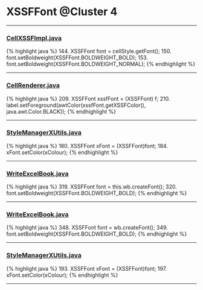 # XSSFFont @Cluster 4

***

### [CellXSSFImpl.java](https://searchcode.com/codesearch/view/72854552/)
{% highlight java %}
144. XSSFFont font = cellStyle.getFont();
150.     font.setBoldweight(XSSFFont.BOLDWEIGHT_BOLD);
153.     font.setBoldweight(XSSFFont.BOLDWEIGHT_NORMAL);
{% endhighlight %}

***

### [CellRenderer.java](https://searchcode.com/codesearch/view/121321564/)
{% highlight java %}
209. XSSFFont xssfFont = (XSSFFont) f;
210. label.setForeground(awtColor(xssfFont.getXSSFColor(), java.awt.Color.BLACK));
{% endhighlight %}

***

### [StyleManagerXUtils.java](https://searchcode.com/codesearch/view/122565145/)
{% highlight java %}
180. XSSFFont xFont = (XSSFFont)font;
184.   xFont.setColor(xColour);
{% endhighlight %}

***

### [WriteExcelBook.java](https://searchcode.com/codesearch/view/93053244/)
{% highlight java %}
319. XSSFFont font = this.wb.createFont();
320. font.setBoldweight(XSSFFont.BOLDWEIGHT_BOLD);
{% endhighlight %}

***

### [WriteExcelBook.java](https://searchcode.com/codesearch/view/93053244/)
{% highlight java %}
348. XSSFFont font = wb.createFont();
349. font.setBoldweight(XSSFFont.BOLDWEIGHT_BOLD);
{% endhighlight %}

***

### [StyleManagerXUtils.java](https://searchcode.com/codesearch/view/64530833/)
{% highlight java %}
193. XSSFFont xFont = (XSSFFont)font;
197.   xFont.setColor(xColour);
{% endhighlight %}

***


